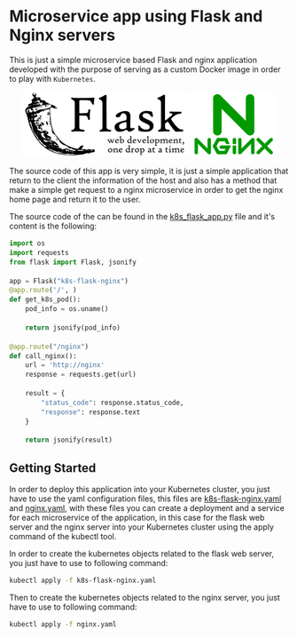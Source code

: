 # **Microservice app using Flask and Nginx servers**

This is just a simple microservice based Flask and nginx application developed with the purpose of serving as a custom Docker image in order to play with `Kubernetes`. 

<p align="center">
  <img src="../../assets/imgs/Flask_logo.png" width=60%/>
  <img src="../../assets/imgs/nginx_logo.png" width=31%/>
</p>

The source code of this app is very simple, it is just a simple application that return to the client the information of the host and also has a method that make a simple get request to a nginx microservice in order to get the nginx home page and return it to the user.

The source code of the can be found in the [k8s_flask_app.py](./k8s_flask_app.py) file and it's content is the following:

```python 
import os
import requests
from flask import Flask, jsonify

app = Flask("k8s-flask-nginx")
@app.route('/', )
def get_k8s_pod():
    pod_info = os.uname()

    return jsonify(pod_info)

@app.route("/nginx")
def call_nginx():
    url = 'http://nginx'
    response = requests.get(url)

    result = {
        "status_code": response.status_code,
        "response": response.text
    }

    return jsonify(result)
```
## Getting Started
In order to deploy this application into your Kubernetes cluster, you just have to use the yaml configuration files, this files are [k8s-flask-nginx.yaml](./k8s-flask-nginx.yaml) and [nginx.yaml](./nginx.yaml), with these files you can create a deployment and a service for each microservice of the application, in this case for the flask web server and the nginx server into your Kubernetes cluster using the apply command of the kubectl tool.

In order to create the kubernetes objects related to the flask web server, you just have to use to following command:

```bash 
kubectl apply -f k8s-flask-nginx.yaml
```

Then to create the kubernetes objects related to the nginx server, you just have to use to following command:

```bash 
kubectl apply -f nginx.yaml
```